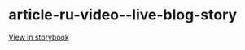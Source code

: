 # article-ru-video--live-blog-story

[View in storybook](https://raw.githack.com/Independent-Digital-News-and-Media-Ltd/indy-pwamp-sb/PR-1655-sb/index.html?path=/story/article-ru-video--live-blog-story)